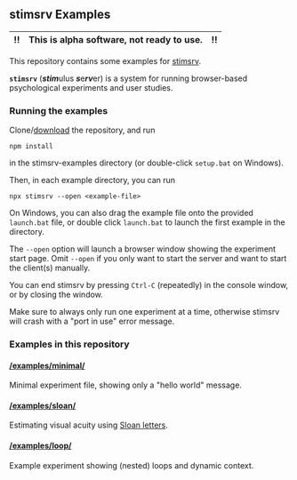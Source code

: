 ## stimsrv Examples

!! | This is alpha software, not ready to use. | !!
---|-------------------------------------------|---

This repository contains some examples for [stimsrv](https://github.com/floledermann/stimsrv).

**`stimsrv`** (***stim***ulus ***s***e***rv***er) is a system for running browser-based psychological experiments and user studies.

### Running the examples

Clone/[download](https://github.com/floledermann/stimsrv-examples/archive/refs/heads/main.zip) the repository, and run

```
npm install
```

in the stimsrv-examples directory (or double-click `setup.bat` on Windows).

Then, in each example directory, you can run

```
npx stimsrv --open <example-file>
```

On Windows, you can also drag the example file onto the provided `launch.bat` file, or double click `launch.bat` to launch the first example in the directory.

The `--open` option will launch a browser window showing the experiment start page. Omit `--open` if you only want to start the server and want to start the client(s) manually.

You can end stimsrv by pressing `Ctrl-C` (repeatedly) in the console window, or by closing the window.

Make sure to always only run one experiment at a time, otherwise stimsrv will crash with a "port in use" error message.


### Examples in this repository

#### [/examples/minimal/](https://github.com/floledermann/stimsrv-examples/tree/main/examples/minimal)

Minimal experiment file, showing only a "hello world" message.

#### [/examples/sloan/](https://github.com/floledermann/stimsrv-examples/tree/main/examples/sloan)

Estimating visual acuity using [Sloan letters](https://en.wikipedia.org/wiki/Sloan_letters).

#### [/examples/loop/](https://github.com/floledermann/stimsrv-examples/tree/main/examples/loop)

Example experiment showing (nested) loops and dynamic context.


